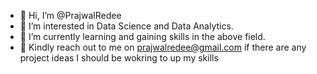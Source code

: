 - 👋 Hi, I’m @PrajwalRedee
- 👀 I’m interested in Data Science and Data Analytics.
- 🌱 I’m currently learning and gaining skills in the above field. 
- 🌱 Kindly reach out to me on prajwalredee@gmail.com if there are any project ideas I should be wokring to up my skills

<!---
PrajwalRedee/PrajwalRedee is a ✨ special ✨ repository because its `README.md` (this file) appears on your GitHub profile.
You can click the Preview link to take a look at your changes.
--->
